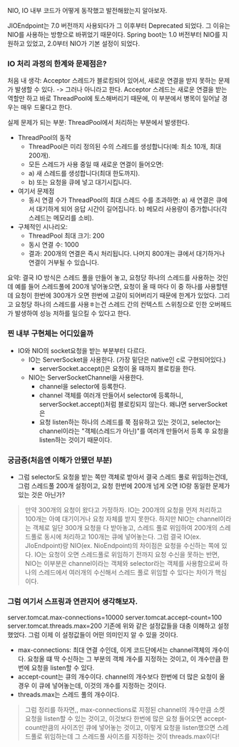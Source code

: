 NIO, IO 내부 코드가 어떻게 동작했고 발전해왔는지 알아보자.

JIOEndpoint는 7.0 버전까지 사용되다가 그 이후부터 Deprecated 되었다. 그 이유는 NIO를 사용하는 방향으로 바뀌었기 때문이다.
Spring boot는 1.0 버전부터 NIO를 지원하고 있었고, 2.0부터 NIO가 기본 설정이 되었다.

### IO 처리 과정의 한계와 문제점은?
처음 내 생각: Acceptor 스레드가 블로킹되어 있어서, 새로운 연결을 받지 못하는 문제가 발생할 수 있다.
-> 그러나 아니라고 한다. Acceptor 스레드는 새로운 연결을 받는 역할만 하고 바로 ThreadPool에 토스해버리기 때문에, 이 부분에서 병목이 일어날 경우는 매우 드물다고 한다.

실제 문제가 되는 부분: ThreadPool에서 처리하는 부분에서 발생한다.
- ThreadPool의 동작
    - ThreadPool은 미리 정의된 수의 스레드를 생성합니다(예: 최소 10개, 최대 200개).
    - 모든 스레드가 사용 중일 때 새로운 연결이 들어오면:
    - a) 새 스레드를 생성합니다(최대 한도까지).
    - b) 또는 요청을 큐에 넣고 대기시킵니다.
- 여기서 문제점
    - 동시 연결 수가 ThreadPool의 최대 스레드 수를 초과하면:
      a) 새 연결은 큐에서 대기하게 되어 응답 시간이 길어집니다.
      b) 메모리 사용량이 증가합니다(각 스레드는 메모리를 소비).
- 구체적인 시나리오:
    - ThreadPool 최대 크기: 200
    - 동시 연결 수: 1000
    - 결과: 200개의 연결은 즉시 처리됩니다. 나머지 800개는 큐에서 대기하거나 연결이 거부될 수 있습니다.

요약: 결국 IO 방식은 스레드 풀을 만들어 놓고, 요청당 하나의 스레드를 사용하는 것인데
예를 들어 스레드풀에 200개 넣어놓으면, 요청이 올 때 마다 이 중 하나를 사용할텐데 요청이 한번에 300개가 오면 한번에 고갈이 되어버리기 때문에 한계가 있었다.
그리고 요청당 하나의 스레드를 사용ㅎ는건 스레드 간의 컨텍스트 스위칭으로 인한 오버헤드가 발생하여 성능 저하를 일으킬 수 있다고 한다.

### 찐 내부 구현체는 어디있을까
- IO와 NIO의 socket요청을 받는 부분부터 다르다.
  - IO는 ServerSocket을 사용한다. (가장 밑단은 native인 c로 구현되어있다.)
    - serverSocket.accept()은 요청이 올 때까지 블로킹을 한다.
  - NIO는 ServerSocketChannel을 사용한다.
    - channel을 selector에 등록한다.
    - channel 객체를 여러개 만들어서 selector에 등록하니, serverSocket.accept()처럼 블로킹되지 않는다. 왜냐면 serverSocket은
    - 요청 listen하는 하나의 스레드를 쭉 점유하고 있는 것이고, selector는 channel이라는 "객체(스레드가 아닌)"를 여러개 만들어서 등록 후 요청을 listen하는 것이기 때문이다.

### 궁금증(처음엔 이해가 안됐던 부분)
- 그럼 selector도 요청을 받는 쪽만 객체로 받아서 결국 스레드 풀로 위임하는건데, 그럼 스레드풀 200개 설정이고, 요청 한번에 200개 넘게 오면 IO랑 동일한 문제가 있는 것은 아닌가?
> 만약 300개의 요청이 왔다고 가정하자. IO는 200개의 요청을 먼저 처리하고 100개는 아예 대기이거나 요청 자체를 받지 못한다.
> 하지만 NIO는 channel이라는 객체로 일단 300개 요청을 다 받아놓고, 스레드 풀로 위임하여 200개의 스레드풀로 동시에 처리하고 100개는 큐에 넣어놓는다.
> 그럼 결국 IO(ex. JIoEndpoint)랑 NIO(ex. NioEndpoint)의 차이점은 요청을 수신하는 쪽에 있다. IO는 요청이 오면 스레드풀로 위임하기 전까지 요청 수신을 못하는 반면, NIO는 이부분은 channel이라는 객체와 selector라는 객체를 사용함으로써
> 하나의 스레드에서 여러개의 수신해서 스레드 풀로 위임할 수 있다는 차이가 핵심이다.

### 그럼 여기서 스프링과 연관지어 생각해보자.
server.tomcat.max-connections=10000
server.tomcat.accept-count=100
server.tomcat.threads.max=200
기존에 위와 같은 설정값들을 대충 이해하고 설정했었다.
그럼 이제 이 설정값들이 어떤 의미인지 알 수 있을 것이다.

- max-connections: 최대 연결 수인데, 이게 코드단에서는 channel객체의 개수이다. 요청올 떄 딱 수신하는 그 부분의 객체 개수를 지정하는 것이고, 이 개수만큼 한번에 요청을 listen할 수 있다.
- accept-count는 큐의 개수이다. channel의 개수보다 한번에 더 많은 요청이 올 경우 이 큐에 넣어놓는데, 이것의 개수를 지정하는 것이다.
- threads.max는 스레드 풀의 개수이다.

> 그럼 정리를 하자면,, max-connections로 지정된 channel의 개수만큼 소켓 요청을 listen할 수 있는 것이고, 이것보다 한번에 많은 요청 들어오면 accept-count만큼의 사이즈인 큐에 넣어놓는 것이고, 이렇게 요청을 listen했으면 스레드풀로 위임하는데 그 스레드풀 사이즈를 지정하는 것이 threads.max이다!
